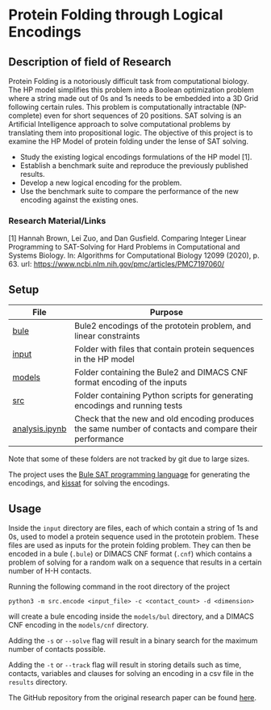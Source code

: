 # Protein Folding through Logical Encodings

## Description of field of Research

Protein Folding is a notoriously difficult task from computational biology.
The HP model simplifies this problem into a Boolean optimization problem where a string made out of 0s and 1s needs to be embedded into a 3D Grid following certain rules.
This problem is computationally intractable (NP-complete) even for short sequences of 20 positions.
SAT solving is an Artificial Intelligence approach to solve computational problems by translating them into propositional logic.
The objective of this project is to examine the HP Model of protein folding under the lense of SAT solving.

- Study the existing logical encodings formulations of the HP model [1].
- Establish a benchmark suite and reproduce the previously published results.
- Develop a new logical encoding for the problem.
- Use the benchmark suite to compare the performance of the new encoding against the existing ones.

### Research Material/Links

[1] Hannah Brown, Lei Zuo, and Dan Gusfield. Comparing Integer Linear Programming to SAT-Solving for Hard Problems in Computational and Systems Biology. In: Algorithms for Computational Biology 12099 (2020), p. 63. url: https://www.ncbi.nlm.nih.gov/pmc/articles/PMC7197060/

## Setup

| **File**                         | **Purpose**                                                                                            |
| -------------------------------- | ------------------------------------------------------------------------------------------------------ |
| [bule](bule)                     | Bule2 encodings of the prototein problem, and linear constraints                                       |
| [input](input)                   | Folder with files that contain protein sequences in the HP model                                       |
| [models](models)                 | Folder containing the Bule2 and DIMACS CNF format encoding of the inputs                               |
| [src](src)                       | Folder containing Python scripts for generating encodings and running tests                            |
| [analysis.ipynb](analysis.ipynb) | Check that the new and old encoding produces the same number of contacts and compare their performance |

Note that some of these folders are not tracked by git due to large sizes.

The project uses the [Bule SAT programming language](https://github.com/vale1410/bule) for generating the encodings, and [kissat](https://github.com/arminbiere/kissat) for solving the encodings.

## Usage

Inside the `input` directory are files, each of which contain a string of 1s and 0s, used to model a protein sequence used in the prototein problem.
These files are used as inputs for the protein folding problem.
They can then be encoded in a bule (`.bule`) or DIMACS CNF format (`.cnf`) which contains a problem of solving for a random walk on a sequence that results in a certain number of H-H contacts.

Running the following command in the root directory of the project

```
python3 -m src.encode <input_file> -c <contact_count> -d <dimension>
```

will create a bule encoding inside the `models/bul` directory, and a DIMACS CNF encoding in the `models/cnf` directory.

Adding the `-s` or `--solve` flag will result in a binary search for the maximum number of contacts possible.

Adding the `-t` or `--track` flag will result in storing details such as time, contacts, variables and clauses for solving an encoding in a csv file in the `results` directory.

The GitHub repository from the original research paper can be found [here](https://github.com/hannah-aught/prototein-problem).
